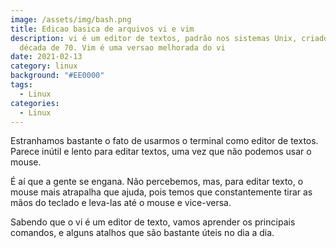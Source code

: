 ```yaml
---
image: /assets/img/bash.png
title: Edicao basica de arquivos vi e vim
description: vi é um editor de textos, padrão nos sistemas Unix, criado na
  década de 70. Vim é uma versao melhorada do vi
date: 2021-02-13
category: linux
background: "#EE0000"
tags:
  - Linux
categories:
  - Linux
---
```

Estranhamos bastante o fato de usarmos o terminal como editor de textos. Parece inútil e lento para editar textos, uma vez que não podemos usar o mouse. 

É aí que a gente se engana. Não percebemos, mas, para editar texto, o mouse mais atrapalha que ajuda, pois temos que constantemente tirar as mãos do teclado e leva-las até o mouse e vice-versa.

Sabendo que o vi é um editor de texto, vamos aprender os principais comandos, e alguns atalhos que são bastante úteis no dia a dia.

